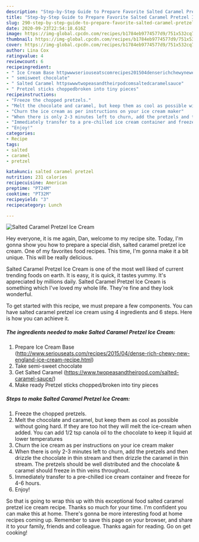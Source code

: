 ```yaml
---
description: "Step-by-Step Guide to Prepare Favorite Salted Caramel Pretzel Ice Cream"
title: "Step-by-Step Guide to Prepare Favorite Salted Caramel Pretzel Ice Cream"
slug: 290-step-by-step-guide-to-prepare-favorite-salted-caramel-pretzel-ice-cream
date: 2020-09-23T22:54:18.616Z
image: https://img-global.cpcdn.com/recipes/b1784eb9774577d9/751x532cq70/salted-caramel-pretzel-ice-cream-recipe-main-photo.jpg
thumbnail: https://img-global.cpcdn.com/recipes/b1784eb9774577d9/751x532cq70/salted-caramel-pretzel-ice-cream-recipe-main-photo.jpg
cover: https://img-global.cpcdn.com/recipes/b1784eb9774577d9/751x532cq70/salted-caramel-pretzel-ice-cream-recipe-main-photo.jpg
author: Lina Cox
ratingvalue: 4
reviewcount: 6
recipeingredient:
- " Ice Cream Base httpwwwseriouseatscomrecipes201504denserichchewynewenglandicecreamrecipehtml"
- " semisweet chocolate"
- " Salted Caramel httpswwwtwopeasandtheirpodcomsaltedcaramelsauce"
- " Pretzel sticks choppedbroken into tiny pieces"
recipeinstructions:
- "Freeze the chopped pretzels."
- "Melt the chocolate and caramel, but keep them as cool as possible without going hard. If they are too hot they will melt the ice-cream when added. You can add 1/2 tsp canola oil to the chocolate to keep it liquid at lower temperatures"
- "Churn the ice cream as per instructions on your ice cream maker"
- "When there is only 2-3 minutes left to churn, add the pretzels and then drizzle the chocolate in thin stream and then drizzle the caramel in thin stream. The pretzels should be well distributed and the chocolate &amp; caramel should freeze in thin veins throughout."
- "Immediately transfer to a pre-chilled ice cream container and freeze for 4-6 hours."
- "Enjoy!"
categories:
- Recipe
tags:
- salted
- caramel
- pretzel

katakunci: salted caramel pretzel 
nutrition: 231 calories
recipecuisine: American
preptime: "PT24M"
cooktime: "PT32M"
recipeyield: "3"
recipecategory: Lunch

---
```



![Salted Caramel Pretzel Ice Cream](https://img-global.cpcdn.com/recipes/b1784eb9774577d9/751x532cq70/salted-caramel-pretzel-ice-cream-recipe-main-photo.jpg)

Hey everyone, it is me again, Dan, welcome to my recipe site. Today, I'm gonna show you how to prepare a special dish, salted caramel pretzel ice cream. One of my favorites food recipes. This time, I'm gonna make it a bit unique. This will be really delicious.



Salted Caramel Pretzel Ice Cream is one of the most well liked of current trending foods on earth. It is easy, it is quick, it tastes yummy. It's appreciated by millions daily. Salted Caramel Pretzel Ice Cream is something which I've loved my whole life. They're fine and they look wonderful.


To get started with this recipe, we must prepare a few components. You can have salted caramel pretzel ice cream using 4 ingredients and 6 steps. Here is how you can achieve it.

<!--inarticleads1-->

##### The ingredients needed to make Salted Caramel Pretzel Ice Cream:

1. Prepare  Ice Cream Base (http://www.seriouseats.com/recipes/2015/04/dense-rich-chewy-new-england-ice-cream-recipe.html)
1. Take  semi-sweet chocolate
1. Get  Salted Caramel (https://www.twopeasandtheirpod.com/salted-caramel-sauce/)
1. Make ready  Pretzel sticks chopped/broken into tiny pieces




<!--inarticleads2-->

##### Steps to make Salted Caramel Pretzel Ice Cream:

1. Freeze the chopped pretzels.
1. Melt the chocolate and caramel, but keep them as cool as possible without going hard. If they are too hot they will melt the ice-cream when added. You can add 1/2 tsp canola oil to the chocolate to keep it liquid at lower temperatures
1. Churn the ice cream as per instructions on your ice cream maker
1. When there is only 2-3 minutes left to churn, add the pretzels and then drizzle the chocolate in thin stream and then drizzle the caramel in thin stream. The pretzels should be well distributed and the chocolate &amp; caramel should freeze in thin veins throughout.
1. Immediately transfer to a pre-chilled ice cream container and freeze for 4-6 hours.
1. Enjoy!




So that is going to wrap this up with this exceptional food salted caramel pretzel ice cream recipe. Thanks so much for your time. I'm confident you can make this at home. There's gonna be more interesting food at home recipes coming up. Remember to save this page on your browser, and share it to your family, friends and colleague. Thanks again for reading. Go on get cooking!
